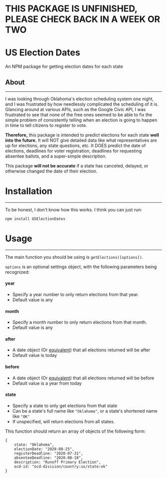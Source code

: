 # THIS PACKAGE IS UNFINISHED, PLEASE CHECK BACK IN A WEEK OR TWO

# US Election Dates
An NPM package for getting election dates for each state

## About
--------------
I was looking through Oklahoma's election scheduling system one night, and I was frustrated by how needlessly complicated the scheduling of it is. Glancing around at various APIs, such as the Google Civic API, I was frustrated to see that none of the free ones seemed to be able to fix the simple problem of consistently telling when an election is going to happen in time to tell citizens to register to vote.

**Therefore,** this package is intended to predict elections for each state **well into the future.** It will NOT give detailed data like what representatives are up for elections, any state questions, etc. It DOES predict the date of elections, deadlines for voter registration, deadlines for requesting absentee ballots, and a super-simple description.

This package **will not be accurate** if a state has canceled, delayed, or otherwise changed the date of their election.

# Installation
-----------
To be honest, I don't know how this works. I think you can just run:

`npm install USElectionDates`

# Usage
-------------
The main function you should be using is `getElections([options])`.

`options` is an optional settings object, with the following parameters being recognized:

#### year
* Specify a year number to only return elections from that year.
* Default value is any
#### month
* Specify a month number to only return elections from that month.
* Default value is any
#### after
* A date object (Or [equivalent](https://developer.mozilla.org/en-US/docs/Web/JavaScript/Reference/Global_Objects/Date/Date)) that all elections returned will be after
* Default value is today
#### before
* A date object (Or [equivalent](https://developer.mozilla.org/en-US/docs/Web/JavaScript/Reference/Global_Objects/Date/Date)) that all elections returned will be before
* Default value is a year from today
#### state
* Specify a state to only get elections from that state
* Can be a state's full name like `"Oklahoma"`, or a state's shortened name like `"OK"`
* If unspecified, will return elections from all states.

This function should return an array of objects of the following form:
```
{
	state: "Oklahoma",
	electionDate: "2020-08-25",
	registerDeadline: "2020-07-31",
	absenteeDeadline: "2020-08-18",
	description: "Runoff Primary Election",
	ocd-id: "ocd-division/country:us/state:ok"
}
```